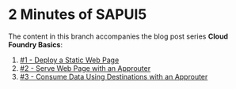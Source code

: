 # 2 Minutes of SAPUI5

The content in this branch accompanies the blog post series **Cloud Foundry Basics**:

1. [#1 - Deploy a Static Web Page](https://blogs.sap.com/2022/06/10/sap-tech-bytes-deploy-a-static-web-page-cloud-foundry-basics-1/)
1. [#2 - Serve Web Page with an Approuter](https://blogs.sap.com/2022/06/17/sap-tech-bytes-serve-web-page-with-an-approuter-cloud-foundry-basics-2/)
1. [#3 - Consume Data Using Destinations with an Approuter](https://blogs.sap.com/2022/08/03/sap-tech-bytes-consume-data-using-destinations-with-an-approuter-cloud-foundry-basics-3/)